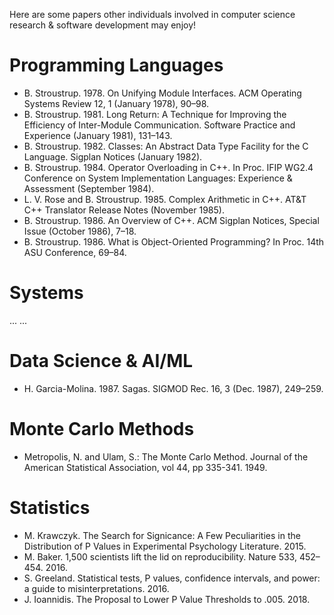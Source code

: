 Here are some papers other individuals involved in computer science research & software development may enjoy!

# Programming Languages
* B. Stroustrup. 1978. On Unifying Module Interfaces. ACM Operating Systems Review 12, 1 (January 1978), 90–98.
* B. Stroustrup. 1981. Long Return: A Technique for Improving the Efficiency of Inter-Module Communication. Software Practice and Experience (January 1981), 131–143.
* B. Stroustrup. 1982. Classes: An Abstract Data Type Facility for the C Language. Sigplan Notices (January 1982).
* B. Stroustrup. 1984. Operator Overloading in C++. In Proc. IFIP WG2.4 Conference on System Implementation Languages: Experience & Assessment (September 1984).
* L. V. Rose and B. Stroustrup. 1985. Complex Arithmetic in C++. AT&T C++ Translator Release Notes (November 1985).
* B. Stroustrup. 1986. An Overview of C++. ACM Sigplan Notices, Special Issue (October 1986), 7–18.
* B. Stroustrup. 1986. What is Object-Oriented Programming? In Proc. 14th ASU Conference, 69–84.

# Systems
... ...

# Data Science & AI/ML
* H. Garcia-Molina. 1987. Sagas. SIGMOD Rec. 16, 3 (Dec. 1987), 249–259.
  
# Monte Carlo Methods
* Metropolis, N. and Ulam, S.: The Monte Carlo Method. Journal of the American Statistical Association, vol 44, pp 335-341. 1949.

# Statistics
* M. Krawczyk.  The Search for Signicance: A Few Peculiarities in the Distribution of P Values in Experimental Psychology Literature. 2015.
* M. Baker.  1,500 scientists lift the lid on reproducibility.  Nature 533, 452–454.  2016.
* S. Greeland.  Statistical tests, P values, confidence intervals, and power: a guide to misinterpretations. 2016.
* J. Ioannidis.  The Proposal to Lower P Value Thresholds to .005. 2018.

